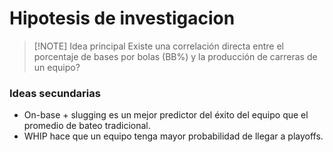 # Hipotesis de investigacion
> [!NOTE] Idea principal
> Existe una correlación directa entre el porcentaje de bases por bolas (BB%) y la producción de carreras de un equipo?

### Ideas secundarias
- On-base + slugging es un mejor predictor del éxito del equipo que el promedio de bateo tradicional.
- WHIP hace que un equipo tenga mayor probabilidad de llegar a playoffs.
